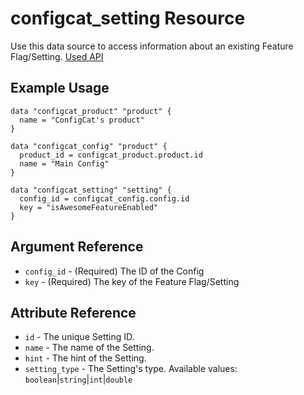 # configcat_setting Resource

Use this data source to access information about an existing Feature Flag/Setting. [Used API](https://api.configcat.com/docs/index.html#operation/get-settings)

## Example Usage

```hcl
data "configcat_product" "product" {
  name = "ConfigCat's product"
}

data "configcat_config" "product" {
  product_id = configcat_product.product.id
  name = "Main Config"
}

data "configcat_setting" "setting" {
  config_id = configcat_config.config.id
  key = "isAwesomeFeatureEnabled"
}
```

## Argument Reference

* `config_id` - (Required) The ID of the Config
* `key` - (Required) The key of the Feature Flag/Setting

## Attribute Reference

* `id` - The unique Setting ID.
* `name` - The name of the Setting.
* `hint` - The hint of the Setting.
* `setting_type` - The Setting's type. Available values: `boolean`|`string`|`int`|`double`